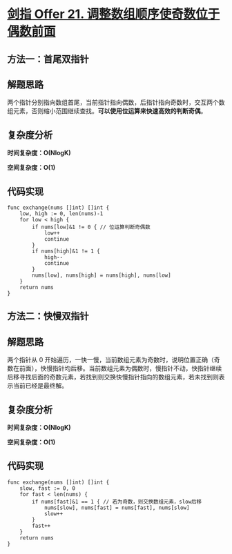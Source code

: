 # [剑指 Offer 21. 调整数组顺序使奇数位于偶数前面](https://leetcode-cn.com/problems/diao-zheng-shu-zu-shun-xu-shi-qi-shu-wei-yu-ou-shu-qian-mian-lcof/)

## 方法一：首尾双指针

## 解题思路

两个指针分别指向数组首尾，当前指针指向偶数，后指针指向奇数时，交互两个数组元素，否则缩小范围继续查找。**可以使用位运算来快速高效的判断奇偶**。

## 复杂度分析

**时间复杂度：O(NlogK)**

**空间复杂度：O(1)** 

## 代码实现

```golang
func exchange(nums []int) []int {
	low, high := 0, len(nums)-1
	for low < high {
		if nums[low]&1 != 0 { // 位运算判断奇偶数
			low++
			continue
		}
		if nums[high]&1 != 1 {
			high--
			continue
		}
		nums[low], nums[high] = nums[high], nums[low]
	}
	return nums
}
```

## 方法二：快慢双指针

## 解题思路

两个指针从 0 开始遍历，一快一慢，当前数组元素为奇数时，说明位置正确（奇数在前面），快慢指针均后移。当前数组元素为偶数时，慢指针不动，快指针继续后移寻找后面的奇数元素，若找到则交换快慢指针指向的数组元素，若未找到则表示当前已经是最终解。

## 复杂度分析

**时间复杂度：O(NlogK)**

**空间复杂度：O(1)** 

## 代码实现

```golang
func exchange(nums []int) []int {
	slow, fast := 0, 0
	for fast < len(nums) {
		if nums[fast]&1 == 1 { // 若为奇数，则交换数组元素，slow后移
			nums[slow], nums[fast] = nums[fast], nums[slow]
			slow++
		}
		fast++
	}
	return nums
}
```


